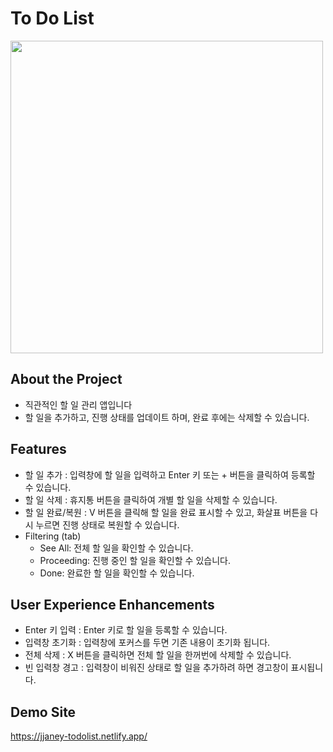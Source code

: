 # To Do List 

<img src = "https://github.com/user-attachments/assets/bb0b12cb-1d9b-45b8-ad5c-5dee14e22643" width = 500/> 



## About the Project

- 직관적인 할 일 관리 앱입니다
- 할 일을 추가하고, 진행 상태를 업데이트 하며, 완료 후에는 삭제할 수 있습니다.



## Features
- 할 일 추가 : 입력창에 할 일을 입력하고 Enter 키 또는 + 버튼을 클릭하여 등록할 수 있습니다.
- 할 일 삭제 : 휴지통 버튼을 클릭하여 개별 할 일을 삭제할 수 있습니다.
- 할 일 완료/복원 : V 버튼을 클릭해 할 일을 완료 표시할 수 있고, 화살표 버튼을 다시 누르면 진행 상태로 복원할 수 있습니다.
- Filtering (tab) 
  - See All: 전체 할 일을 확인할 수 있습니다.
  - Proceeding: 진행 중인 할 일을 확인할 수 있습니다.
  - Done: 완료한 할 일을 확인할 수 있습니다.
  

## User Experience Enhancements 
- Enter 키 입력 : Enter 키로 할 일을 등록할 수 있습니다.
- 입력창 초기화 : 입력창에 포커스를 두면 기존 내용이 초기화 됩니다.
- 전체 삭제 : X 버튼을 클릭하면 전체 할 일을 한꺼번에 삭제할 수 있습니다.
- 빈 입력창 경고 : 입력창이 비워진 상태로 할 일을 추가하려 하면 경고창이 표시됩니다. 
 
## Demo Site
https://jjaney-todolist.netlify.app/

